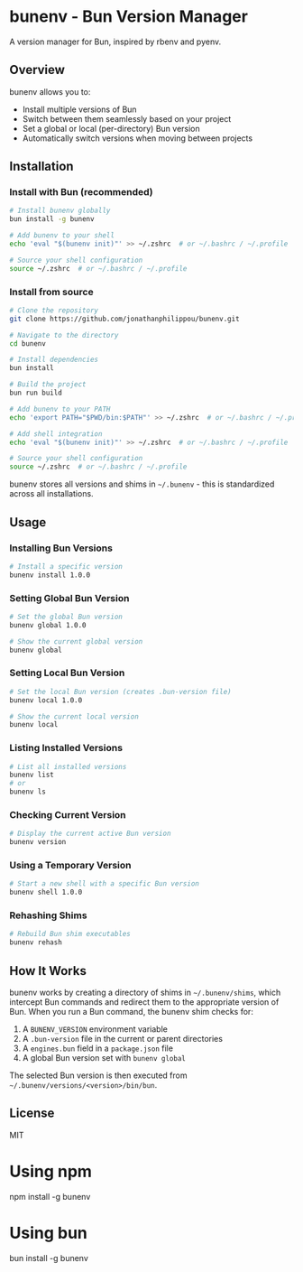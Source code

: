 # bunenv - Bun Version Manager

A version manager for Bun, inspired by rbenv and pyenv.

## Overview

bunenv allows you to:

- Install multiple versions of Bun
- Switch between them seamlessly based on your project
- Set a global or local (per-directory) Bun version
- Automatically switch versions when moving between projects

## Installation

### Install with Bun (recommended)

```bash
# Install bunenv globally
bun install -g bunenv

# Add bunenv to your shell
echo 'eval "$(bunenv init)"' >> ~/.zshrc  # or ~/.bashrc / ~/.profile

# Source your shell configuration
source ~/.zshrc  # or ~/.bashrc / ~/.profile
```

### Install from source

```bash
# Clone the repository
git clone https://github.com/jonathanphilippou/bunenv.git

# Navigate to the directory
cd bunenv

# Install dependencies
bun install

# Build the project
bun run build

# Add bunenv to your PATH
echo 'export PATH="$PWD/bin:$PATH"' >> ~/.zshrc  # or ~/.bashrc / ~/.profile

# Add shell integration
echo 'eval "$(bunenv init)"' >> ~/.zshrc  # or ~/.bashrc / ~/.profile

# Source your shell configuration
source ~/.zshrc  # or ~/.bashrc / ~/.profile
```

bunenv stores all versions and shims in `~/.bunenv` - this is standardized across all installations.

## Usage

### Installing Bun Versions

```bash
# Install a specific version
bunenv install 1.0.0
```

### Setting Global Bun Version

```bash
# Set the global Bun version
bunenv global 1.0.0

# Show the current global version
bunenv global
```

### Setting Local Bun Version

```bash
# Set the local Bun version (creates .bun-version file)
bunenv local 1.0.0

# Show the current local version
bunenv local
```

### Listing Installed Versions

```bash
# List all installed versions
bunenv list
# or
bunenv ls
```

### Checking Current Version

```bash
# Display the current active Bun version
bunenv version
```

### Using a Temporary Version

```bash
# Start a new shell with a specific Bun version
bunenv shell 1.0.0
```

### Rehashing Shims

```bash
# Rebuild Bun shim executables
bunenv rehash
```

## How It Works

bunenv works by creating a directory of shims in `~/.bunenv/shims`, which intercept Bun commands and redirect them to the appropriate version of Bun. When you run a Bun command, the bunenv shim checks for:

1. A `BUNENV_VERSION` environment variable
2. A `.bun-version` file in the current or parent directories
3. A `engines.bun` field in a `package.json` file
4. A global Bun version set with `bunenv global`

The selected Bun version is then executed from `~/.bunenv/versions/<version>/bin/bun`.

## License

MIT

# Using npm

npm install -g bunenv

# Using bun

bun install -g bunenv
